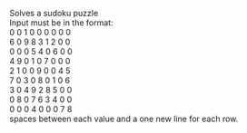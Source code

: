 Solves a sudoku puzzle\
Input must be in the format:\
0 0 1 0 0 0 0 0 0\
6 0 9 8 3 1 2 0 0\
0 0 0 5 4 0 6 0 0\
4 9 0 1 0 7 0 0 0\
2 1 0 0 9 0 0 4 5\
7 0 3 0 8 0 1 0 6\
3 0 4 9 2 8 5 0 0\
0 8 0 7 6 3 4 0 0\
0 0 0 4 0 0 0 7 8\
spaces between each value and a one new line for each row.
